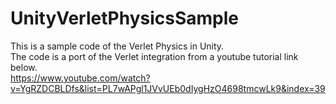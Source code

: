 # UnityVerletPhysicsSample
This is a sample code of the Verlet Physics in Unity.<br>
The code is a port of the Verlet integration from a youtube tutorial link below.<br>
https://www.youtube.com/watch?v=YgRZDCBLDfs&list=PL7wAPgl1JVvUEb0dIygHzO4698tmcwLk9&index=39